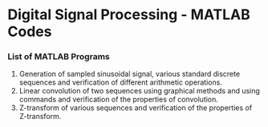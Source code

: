 # Digital Signal Processing - MATLAB Codes

### List of MATLAB Programs

1. Generation of sampled sinusoidal signal, various standard discrete sequences and verification of different arithmetic operations.
2. Linear convolution of two sequences using graphical methods and using commands and verification of the properties of convolution.
3. Z-transform of various sequences and verification of the properties of Z-transform.
